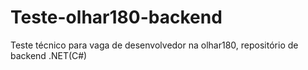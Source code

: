 # Teste-olhar180-backend
Teste técnico para vaga de desenvolvedor na olhar180, repositório de backend .NET(C#)
